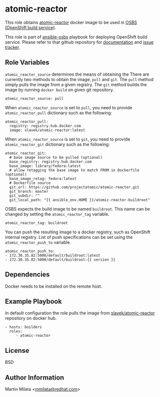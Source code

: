 atomic-reactor
==============

This role obtains
[atomic-reactor](https://github.com/projectatomic/atomic-reactor) docker image
to be used in [OSBS (OpenShift build
service)](https://github.com/projectatomic/osbs-client).

This role is part of
[ansible-osbs](https://github.com/projectatomic/ansible-osbs/) playbook for
deploying OpenShift build service. Please refer to that github repository for
[documentation](https://github.com/projectatomic/ansible-osbs/blob/master/README.md)
and [issue tracker](https://github.com/projectatomic/ansible-osbs/issues).

Role Variables
--------------

`atomic_reactor_source` determines the means of obtaining the There are
currently two methods to obtain the image, `pull` and `git`. The `pull` method
simply pulls the image from a given registry. The `git` method builds the image
by running `docker build` on given git repository.

    atomic_reactor_source: pull

When `atomic_reactor_source` is set to `pull`, you need to provide
`atomic_reactor_pull` dictionary such as the following:

    atomic_reactor_pull:
      registry: registry.hub.docker.com
      image: slavek/atomic-reactor:latest

When `atomic_reactor_source` is set to `git`, you need to provide
`atomic_reactor_git` dictionary such as the following:

    atomic_reactor_git:
      # base image source to be pulled (optional)
      base_registry: registry.hub.docker.com
      base_image: library/fedora:latest
      # allow retagging the base image to match FROM in Dockerfile (optional)
      base_image_retag: fedora:latest
      # Dockerfile source
      git_url: https://github.com/projectatomic/atomic-reactor.git
      git_branch: master
      git_subdir: ""
      git_local_path: "{{ ansible_env.HOME }}/atomic-reactor-buildroot"

OSBS expects the build image to be named `buildroot`. This name can be changed
by setting the `atomic_reactor_tag` variable.

    atomic_reactor_tag: buildroot

You can push the resulting image to a docker registry, such as OpenShift
internal registry. List of push specifications can be set using the
`atomic_reactor_push_to` variable.

    atomic_reactor_push_to:
    - 172.30.35.82:5000/default/buildroot:latest
    - 172.30.35.82:5000/default/buildroot:{{ version }}

Dependencies
------------

Docker needs to be installed on the remote host.

Example Playbook
----------------

In default configuration the role pulls the image from
[slavek/atomic-reactor](https://hub.docker.com/r/slavek/atomic-reactor/)
repository on docker hub.

    - hosts: builders
      roles:
         - atomic-reactor

License
-------

BSD

Author Information
------------------

Martin Milata &lt;mmilata@redhat.com&gt;
